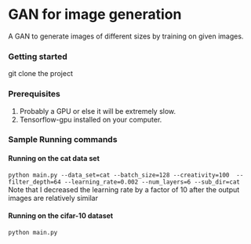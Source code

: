 # GAN for image generation

A GAN to generate images of different sizes by training on given images.

### Getting started
git clone the project

### Prerequisites
1. Probably a GPU or else it will be extremely slow.
1. Tensorflow-gpu installed on your computer.

### Sample Running commands

#### Running on the cat data set
`python main.py --data_set=cat --batch_size=128 --creativity=100 
--filter_depth=64 --learning_rate=0.002 --num_layers=6 --sub_dir=cat`\
Note that I decreased the learning rate by a factor of 10 after the output 
images are relatively similar

#### Running on the cifar-10 dataset
`python main.py`